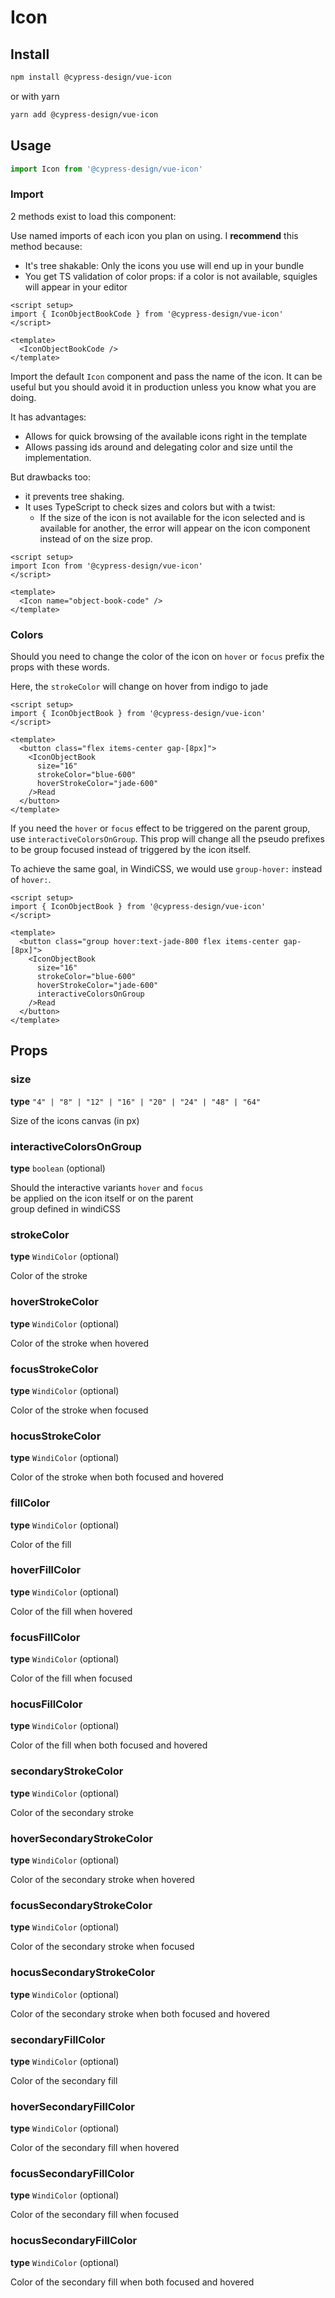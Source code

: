 # Icon

## Install

```bash
npm install @cypress-design/vue-icon
```

or with yarn

```bash
yarn add @cypress-design/vue-icon
```

## Usage

```ts
import Icon from '@cypress-design/vue-icon'
```

### Import

2 methods exist to load this component:

Use named imports of each icon you plan on using.
I **recommend** this method because:

- It's tree shakable: Only the icons you use will end up in your bundle
- You get TS validation of color props: if a color is not available, squigles will appear in your editor

```vue live
<script setup>
import { IconObjectBookCode } from '@cypress-design/vue-icon'
</script>

<template>
  <IconObjectBookCode />
</template>
```

Import the default `Icon` component and pass the name of the icon. It can be useful but you should avoid it in production unless you know what you are doing.

It has advantages:

- Allows for quick browsing of the available icons right in the template
- Allows passing ids around and delegating color and size until the implementation.

But drawbacks too:

- it prevents tree shaking.
- It uses TypeScript to check sizes and colors but with a twist:
  - If the size of the icon is not available for the icon selected and is available for another, the error will appear on the icon component instead of on the size prop.

```vue live
<script setup>
import Icon from '@cypress-design/vue-icon'
</script>

<template>
  <Icon name="object-book-code" />
</template>
```

### Colors

Should you need to change the color of the icon on `hover` or `focus` prefix the props with these words.

Here, the `strokeColor` will change on hover from indigo to jade

```vue live
<script setup>
import { IconObjectBook } from '@cypress-design/vue-icon'
</script>

<template>
  <button class="flex items-center gap-[8px]">
    <IconObjectBook
      size="16"
      strokeColor="blue-600"
      hoverStrokeColor="jade-600"
    />Read
  </button>
</template>
```

If you need the `hover` or `focus` effect to be triggered on the parent group, use `interactiveColorsOnGroup`.
This prop will change all the pseudo prefixes to be group focused instead of triggered by the icon itself.

To achieve the same goal, in WindiCSS, we would use `group-hover:` instead of `hover:`.

```vue live
<script setup>
import { IconObjectBook } from '@cypress-design/vue-icon'
</script>

<template>
  <button class="group hover:text-jade-800 flex items-center gap-[8px]">
    <IconObjectBook
      size="16"
      strokeColor="blue-600"
      hoverStrokeColor="jade-600"
      interactiveColorsOnGroup
    />Read
  </button>
</template>
```

<!-- We hardcode props docs here since volar (vue-component-meta) breaks before getting to generate a proper doc for it -->

## Props

### size

<p><b>type</b> <code class="bg-gray-50 dark:bg-gray-800 py-[2px] px-[4px]">"4" | "8" | "12" | "16" | "20" | "24" | "48" | "64"</code></p>

Size of the icons canvas (in px)

### interactiveColorsOnGroup

<p><b>type</b> <code class="bg-gray-50 dark:bg-gray-800 py-[2px] px-[4px]">boolean</code> (optional)</p>

Should the interactive variants `hover` and `focus`<br/>be applied on the icon itself or on the parent<br/>group defined in windiCSS

### strokeColor

<p><b>type</b> <code class="bg-gray-50 dark:bg-gray-800 py-[2px] px-[4px]">WindiColor</code> (optional)</p>

Color of the stroke

### hoverStrokeColor

<p><b>type</b> <code class="bg-gray-50 dark:bg-gray-800 py-[2px] px-[4px]">WindiColor</code> (optional)</p>

Color of the stroke when hovered

### focusStrokeColor

<p><b>type</b> <code class="bg-gray-50 dark:bg-gray-800 py-[2px] px-[4px]">WindiColor</code> (optional)</p>

Color of the stroke when focused

### hocusStrokeColor

<p><b>type</b> <code class="bg-gray-50 dark:bg-gray-800 py-[2px] px-[4px]">WindiColor</code> (optional)</p>

Color of the stroke when both focused and hovered

### fillColor

<p><b>type</b> <code class="bg-gray-50 dark:bg-gray-800 py-[2px] px-[4px]">WindiColor</code> (optional)</p>

Color of the fill

### hoverFillColor

<p><b>type</b> <code class="bg-gray-50 dark:bg-gray-800 py-[2px] px-[4px]">WindiColor</code> (optional)</p>

Color of the fill when hovered

### focusFillColor

<p><b>type</b> <code class="bg-gray-50 dark:bg-gray-800 py-[2px] px-[4px]">WindiColor</code> (optional)</p>

Color of the fill when focused

### hocusFillColor

<p><b>type</b> <code class="bg-gray-50 dark:bg-gray-800 py-[2px] px-[4px]">WindiColor</code> (optional)</p>

Color of the fill when both focused and hovered

### secondaryStrokeColor

<p><b>type</b> <code class="bg-gray-50 dark:bg-gray-800 py-[2px] px-[4px]">WindiColor</code> (optional)</p>

Color of the secondary stroke

### hoverSecondaryStrokeColor

<p><b>type</b> <code class="bg-gray-50 dark:bg-gray-800 py-[2px] px-[4px]">WindiColor</code> (optional)</p>

Color of the secondary stroke when hovered

### focusSecondaryStrokeColor

<p><b>type</b> <code class="bg-gray-50 dark:bg-gray-800 py-[2px] px-[4px]">WindiColor</code> (optional)</p>

Color of the secondary stroke when focused

### hocusSecondaryStrokeColor

<p><b>type</b> <code class="bg-gray-50 dark:bg-gray-800 py-[2px] px-[4px]">WindiColor</code> (optional)</p>

Color of the secondary stroke when both focused and hovered

### secondaryFillColor

<p><b>type</b> <code class="bg-gray-50 dark:bg-gray-800 py-[2px] px-[4px]">WindiColor</code> (optional)</p>

Color of the secondary fill

### hoverSecondaryFillColor

<p><b>type</b> <code class="bg-gray-50 dark:bg-gray-800 py-[2px] px-[4px]">WindiColor</code> (optional)</p>

Color of the secondary fill when hovered

### focusSecondaryFillColor

<p><b>type</b> <code class="bg-gray-50 dark:bg-gray-800 py-[2px] px-[4px]">WindiColor</code> (optional)</p>

Color of the secondary fill when focused

### hocusSecondaryFillColor

<p><b>type</b> <code class="bg-gray-50 dark:bg-gray-800 py-[2px] px-[4px]">WindiColor</code> (optional)</p>

Color of the secondary fill when both focused and hovered
